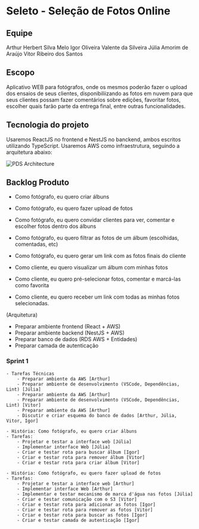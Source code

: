 # Seleto - Seleção de Fotos Online

## Equipe
Arthur Herbert Silva Melo
Igor Oliveira Valente da Silveira
Júlia Amorim de Araújo
Vitor Ribeiro dos Santos

## Escopo
Aplicativo WEB para fotógrafos, onde os mesmos poderão fazer o upload dos ensaios de seus clientes, disponibiliizando as fotos em nuvem para que seus clientes possam fazer comentários sobre edições, favoritar fotos, escolher quais farão parte da entrega final, entre outras funcionalidades.

## Tecnologia do projeto
Usaremos ReactJS no frontend e NestJS no banckend, ambos escritos utilizando TypeScript.
Usaremos AWS como infraestrutura, seguindo a arquitetura abaixo:

![PDS Architecture](https://user-images.githubusercontent.com/26313549/137907219-0859d05c-f41f-485b-a099-eddfdd200933.png)

## Backlog Produto

- Como fotógrafo, eu quero criar álbuns
- Como fotógrafo, eu quero fazer upload de fotos
- Como fotógrafo, eu quero convidar clientes para ver, comentar e escolher fotos dentro dos álbuns
- Como fotógrafo, eu quero filtrar as fotos de um álbum (escolhidas, comentadas, etc)
- Como fotógrafo, eu quero gerar um link com as fotos finais do cliente

- Como cliente, eu quero visualizar um álbum com minhas fotos
- Como cliente, eu quero pré-selecionar fotos, comentar e marcá-las como favorita	
- Como cliente, eu quero receber um link com todas as minhas fotos selecionadas.

(Arquitetura)
- Preparar ambiente frontend (React + AWS)
- Preparar ambiente backend (NestJS + AWS)
- Preparar banco de dados (RDS AWS + Entidades)
- Preparar camada de autenticação

### Sprint 1

	- Tarefas Técnicas
		- Preparar ambiente da AWS [Arthur] 
		- Preparar ambiente de desenvolvimento (VSCode, Dependências, Lint) [Júlia]
		- Preparar ambiente da AWS [Arthur]
		- Preparar ambiente de desenvolvimento (VSCode, Dependências, Lint) [Vitor]
		- Preparar ambiente da AWS [Arthur]
		- Discutir e criar esquema do banco de dados [Arthur, Júlia, Vitor, Igor] 
		
	- História: Como fotógrafo, eu quero criar álbuns
	- Tarefas:
		- Projetar e testar a interface web [Júlia]
		- Implementar interface Web [Júlia]
		- Criar e testar rota para buscar álbum [Igor]		
		- Criar e testar rota para remover álbum [Vitor]	
		- Criar e testar rota para criar álbum [Vitor]		
	
	- História: Como fotógrafo, eu quero fazer upload de fotos
	- Tarefas:
		- Projetar e testar a interface web [Arthur]
		- Implementar interface Web [Arthur]
		- Implementar e testar mecanismo de marca d'água nas fotos [Júlia]
		- Criar e testar comunicação com o S3 [Vitor]
		- Criar e testar rota para adicionar as fotos [Igor]
		- Criar e testar rota para remover as fotos [Vitor]
		- Criar e testar rota para buscar as fotos [Igor]
		- Criar e testar camada de autenticação [Igor]

